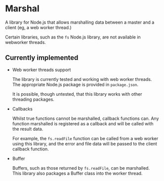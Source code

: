 Marshal
=======

A library for Node.js that allows marshalling data between a master and a
client (eg, a web worker thread.)

Certain libraries, such as the `fs` Node.js library, are not available in
webworker threads.


Currently implemented
---------------------

* Web worker threads support

   The library is currently tested and working with web worker threads.  
   The appropriate Node.js package is provided in `package.json`.

   It is possible, though untested, that this library works with other
   threading packages.

* Callbacks

   Whilst true functions cannot be marshalled, callback functions can.
   Any function marshalled is registered as a callback and will be called
   with the result data.

   For example, the `fs.readFile` function can be called from a web worker
   using this library, and the error and file data will be passed to the
   client callback function.

* Buffer

  Buffers, such as those returned by `fs.readFile`, can be marshalled.  
  This library also packages a Buffer class into the worker thread.
